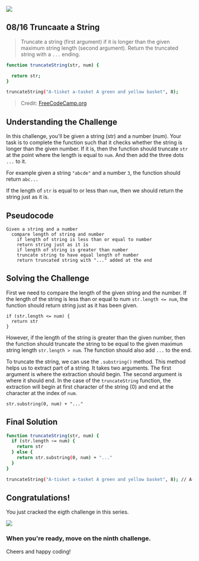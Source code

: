 ![](https://img.shields.io/badge/Coding-Challenges-darkgreen)

## 08/16 Truncaate a String

>Truncate a string (first argument) if it is longer than 
>the given maximum string length (second argument). 
>Return the truncated string with a `...` ending.

```bash
function truncateString(str, num) {

  return str;
}

truncateString("A-tisket a-tasket A green and yellow basket", 8);
```
> Credit: [FreeCodeCamp.org](https://www.freecodecamp.org/learn/javascript-algorithms-and-data-structures/basic-algorithm-scripting/truncate-a-string)


## Understanding the Challenge

In this challenge, you'll be given a string (str) and a number (num). Your task is to complete the function such that 
it checks whether the string is longer than the given number. If it is, then the function should truncate `str` 
at the point where the length is equal to `num`. And then add the three dots `...` to it. 

For example given a string `"abcde"` and a number `3`, the function should return `abc...`

If the length of `str` is equal to or less than `num`, then we should return the string just as it is.

## Pseudocode
```
Given a string and a number
  compare length of string and number
    if length of string is less than or equal to number
    return string just as it is
    if length of string is greater than number
    truncate string to have equal length of number
    return truncated string with "..." added at the end
```

## Solving the Challenge

First we need to compare the length of the given string and the number. If the length of the string is less than 
or equal to num `str.length <= num`, the function should return string just as it has been given.

```
if (str.length <= num) {
  return str
}
```
However, if the length of the string is greater than the given number, then the function should truncate the string 
to be equal to the given maximun string length `str.length > num`. The function should also add `...` to the end.

To truncate the string, we can use the `.substring()` method. This method helps us to extract part of a string. 
It takes two arguments. The first argument is where the extraction should begin. The second argument is where it should end.
In the case of the `truncateString` function, the extraction will begin at first character of the string (0) and end at the 
character at the index of `num`.

```
str.substring(0, num) + "..."
```

## Final Solution
```bash
function truncateString(str, num) {
  if (str.length <= num) {
    return str
  } else {
    return str.substring(0, num) + "..."
  }
}

truncateString("A-tisket a-tasket A green and yellow basket", 8); // A-tisket...
```

## Congratulations!
You just cracked the eigth challenge in this series.

![](https://camo.githubusercontent.com/749155b89333c6d89386f5c98dd110e234a00f2aa1e864a5b3fecaf089aedb27/68747470733a2f2f6d656469612e67697068792e636f6d2f6d656469612f336f36664a31424d375232454252446e784b2f67697068792e676966)

### When you're ready, move on the ninth challenge. 

Cheers and happy coding!
